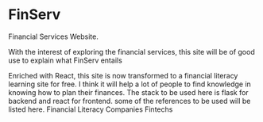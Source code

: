 # FinServ
Financial Services Website.

With the interest of exploring the financial services, this site will be of good use to explain what FinServ entails

Enriched with React, this site is now transformed to a financial literacy learning site for free. I think it will help a lot of people to find knowledge in knowing how to plan their finances. The stack to be used here is flask for backend and react for frontend.
some of the references to be used will be listed here.
Financial Literacy Companies
Fintechs
